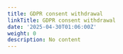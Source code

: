 ```yaml
---
title: GDPR consent withdrawal
linkTitle: GDPR consent withdrawal
date: '2025-04-30T01:06:00Z'
weight: 0
description: No content
---
```




